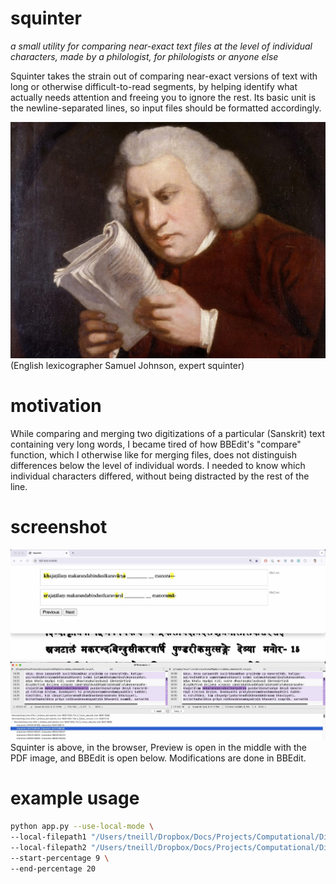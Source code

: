 # squinter
*a small utility for comparing near-exact text files at the level of individual characters, made by a philologist, for philologists or anyone else* 

Squinter takes the strain out of comparing near-exact versions of text with long or otherwise difficult-to-read segments, by helping identify what actually needs attention and freeing you to ignore the rest. Its basic unit is the newline-separated lines, so input files should be formatted accordingly. 

![mascot](imgs/starch_mascot.jpg)
(English lexicographer Samuel Johnson, expert squinter)

# motivation
While comparing and merging two digitizations of a particular (Sanskrit) text containing very long words, I became tired of how BBEdit's "compare" function, which I otherwise like for merging files, does not distinguish differences below the level of individual words. I needed to know which individual characters differed, without being distracted by the rest of the line. 

# screenshot
![screenshot](imgs/screenshot.jpg?)
Squinter is above, in the browser, 
Preview is open in the middle with the PDF image, 
and BBEdit is open below. 
Modifications are done in BBEdit.

# example usage
```bash
python app.py --use-local-mode \
--local-filepath1 "/Users/tneill/Dropbox/Docs/Projects/Computational/Digitizations/bāṇa_kādambarī/5_merge/2_Tylers_new.txt" \
--local-filepath2 "/Users/tneill/Dropbox/Docs/Projects/Computational/Digitizations/bāṇa_kādambarī/5_merge/1_Andrew_derived.txt" \
--start-percentage 9 \
--end-percentage 20
```

